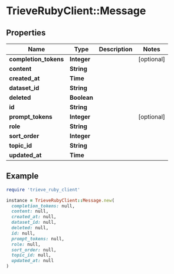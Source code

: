 # TrieveRubyClient::Message

## Properties

| Name | Type | Description | Notes |
| ---- | ---- | ----------- | ----- |
| **completion_tokens** | **Integer** |  | [optional] |
| **content** | **String** |  |  |
| **created_at** | **Time** |  |  |
| **dataset_id** | **String** |  |  |
| **deleted** | **Boolean** |  |  |
| **id** | **String** |  |  |
| **prompt_tokens** | **Integer** |  | [optional] |
| **role** | **String** |  |  |
| **sort_order** | **Integer** |  |  |
| **topic_id** | **String** |  |  |
| **updated_at** | **Time** |  |  |

## Example

```ruby
require 'trieve_ruby_client'

instance = TrieveRubyClient::Message.new(
  completion_tokens: null,
  content: null,
  created_at: null,
  dataset_id: null,
  deleted: null,
  id: null,
  prompt_tokens: null,
  role: null,
  sort_order: null,
  topic_id: null,
  updated_at: null
)
```

